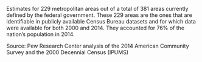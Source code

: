 Estimates for 229 metropolitan areas out of a total of 381 areas currently defined by the federal government. These 229 areas are the ones that are identifiable in publicly available Census Bureau datasets and for which data were available for both 2000 and 2014. They accounted for 76% of the nation’s population in 2014.

Source: Pew Research Center analysis of the 2014 American Community Survey and the 2000 Decennial Census (IPUMS)
